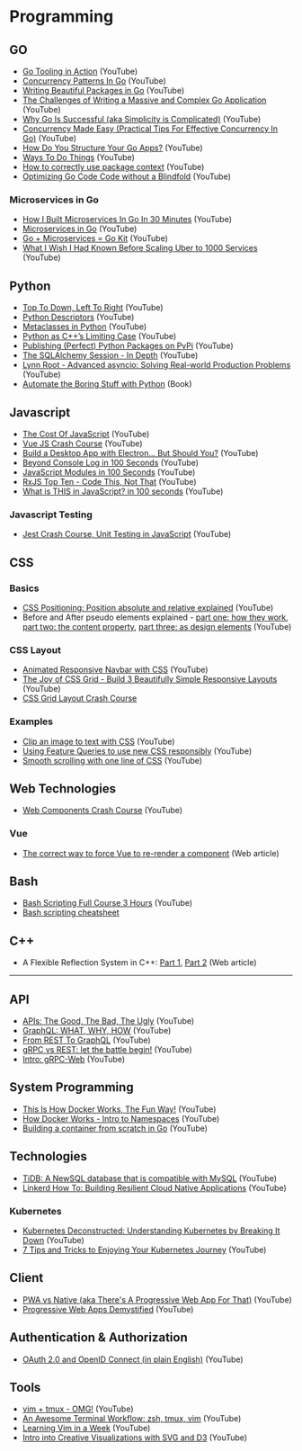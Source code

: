 # Programming

## GO

- [Go Tooling in Action](https://www.youtube.com/watch?v=uBjoTxosSys) (YouTube)
- [Concurrency Patterns In Go](https://www.youtube.com/watch?v=YEKjSzIwAdA) (YouTube)
- [Writing Beautiful Packages in Go](https://www.youtube.com/watch?v=cAWlv2SeQus) (YouTube)
- [The Challenges of Writing a Massive and Complex Go Application](https://www.youtube.com/watch?v=hWNwI5q01gI) (YouTube)
- [Why Go Is Successful (aka Simplicity is Complicated)](https://www.youtube.com/watch?v=k9Zbuuo51go) (YouTube)
- [Concurrency Made Easy (Practical Tips For Effective Concurrency In Go)](https://www.youtube.com/watch?v=DqHb5KBe7qI) (YouTube)
- [How Do You Structure Your Go Apps?](https://www.youtube.com/watch?v=1rxDzs0zgcE) (YouTube)
- [Ways To Do Things](https://www.youtube.com/watch?v=LHe1Cb_Ud_M) (YouTube)
- [How to correctly use package context](https://www.youtube.com/watch?v=-_B5uQ4UGi0) (YouTube)
- [Optimizing Go Code Code without a Blindfold](https://www.youtube.com/watch?v=xLcLiUvyit4) (YouTube)

### Microservices in Go

- [How I Built Microservices In Go In 30 Minutes](https://www.youtube.com/watch?v=bM6N-vgPlyQ) (YouTube)
- [Microservices in Go](https://www.youtube.com/watch?v=WiCru2zIWWs) (YouTube)
- [Go + Microservices = Go Kit](https://www.youtube.com/watch?v=NX0sHF8ZZgw) (YouTube)
- [What I Wish I Had Known Before Scaling Uber to 1000 Services](https://www.youtube.com/watch?v=kb-m2fasdDY) (YouTube)

## Python

- [Top To Down, Left To Right](https://www.youtube.com/watch?v=DlgbPLvBs30) (YouTube)
- [Python Descriptors](https://www.youtube.com/watch?v=ZdvpNaWwx24) (YouTube)
- [Metaclasses in Python](https://www.youtube.com/watch?v=ZrUIRSVv1gw) (YouTube)
- [Python as C++’s Limiting Case](https://www.youtube.com/watch?v=DoWY7qQ9doA) (YouTube)
- [Publishing (Perfect) Python Packages on PyPi](https://www.youtube.com/watch?v=GIF3LaRqgXo) (YouTube)
- [The SQLAlchemy Session - In Depth](https://www.youtube.com/watch?v=PKAdehPHOMo) (YouTube)
- [Lynn Root - Advanced asyncio: Solving Real-world Production Problems](https://www.youtube.com/watch?v=sW76-pRkZk8) (YouTube)
- [Automate the Boring Stuff with Python](https://automatetheboringstuff.com/) (Book)

## Javascript

- [The Cost Of JavaScript](https://www.youtube.com/watch?v=_bzqF05xsC4) (YouTube)
- [Vue JS Crash Course](https://www.youtube.com/watch?v=Wy9q22isx3U) (YouTube)
- [Build a Desktop App with Electron... But Should You?](https://www.youtube.com/watch?v=3yqDxhR2XxE) (YouTube)
- [Beyond Console Log in 100 Seconds](https://www.youtube.com/watch?v=L8CDt1J3DAw) (YouTube)
- [JavaScript Modules in 100 Seconds](https://www.youtube.com/watch?v=qgRUr-YUk1Q) (YouTube)
- [RxJS Top Ten - Code This, Not That](https://www.youtube.com/watch?v=ewcoEYS85Co) (YouTube)
- [What is THIS in JavaScript? in 100 seconds](https://www.youtube.com/watch?v=YOlr79NaAtQ) (YouTube)

### Javascript Testing

- [Jest Crash Course, Unit Testing in JavaScript](https://www.youtube.com/watch?v=7r4xVDI2vho) (YouTube)

## CSS

### Basics

- [CSS Positioning: Position absolute and relative explained](https://www.youtube.com/watch?v=P6UgYq3J3Qs&t=28s) (YouTube)
- Before and After pseudo elements explained -
  [part one: how they work](https://www.youtube.com/watch?v=zGiirUiWslI),
  [part two: the content property](https://www.youtube.com/watch?v=xoRbkm8XgfQ&t=673s),
  [part three: as design elements](https://www.youtube.com/watch?v=djbtPnNmc0I&t=788s) (YouTube)

### CSS Layout

- [Animated Responsive Navbar with CSS](https://www.youtube.com/watch?v=biOMz4puGt8) (YouTube)
- [The Joy of CSS Grid - Build 3 Beautifully Simple Responsive Layouts](https://www.youtube.com/watch?v=705XCEruZFs) (YouTube)
- [CSS Grid Layout Crash Course](https://www.youtube.com/watch?v=jV8B24rSN5o)

### Examples

- [Clip an image to text with CSS](https://www.youtube.com/watch?v=9Kr3T4Ndl-o) (YouTube)
- [Using Feature Queries to use new CSS responsibly](https://www.youtube.com/watch?v=wPI8CEoheSk) (YouTube)
- [Smooth scrolling with one line of CSS](https://www.youtube.com/watch?v=MNNr7TU7XcU) (YouTube)

## Web Technologies

- [Web Components Crash Course](https://www.youtube.com/watch?v=PCWaFLy3VUo) (YouTube)

### Vue

- [The correct way to force Vue to re-render a component](https://michaelnthiessen.com/force-re-render/) (Web article)

## Bash

- [Bash Scripting Full Course 3 Hours](https://www.youtube.com/watch?v=e7BufAVwDiM) (YouTube)
- [Bash scripting cheatsheet](https://devhints.io/bash)

## C++

- A Flexible Reflection System in C++: [Part 1](https://preshing.com/20180116/a-primitive-reflection-system-in-cpp-part-1/),
  [Part 2](https://preshing.com/20180124/a-flexible-reflection-system-in-cpp-part-2/) (Web article)

---

## API

- [APIs: The Good, The Bad, The Ugly](https://www.youtube.com/watch?v=t0nl5aUfAvY) (YouTube)
- [GraphQL: WHAT, WHY, HOW](https://www.youtube.com/watch?v=HcUqrj6Romk) (YouTube)
- [From REST To GraphQL](https://www.youtube.com/watch?v=ntBU5UXGbM8) (YouTube)
- [gRPC vs REST: let the battle begin!](https://www.youtube.com/watch?v=ZDUA5pD50Ok) (YouTube)
- [Intro: gRPC-Web](https://www.youtube.com/watch?v=RtyKEDZipsM) (YouTube)

## System Programming

- [This Is How Docker Works, The Fun Way!](https://www.youtube.com/watch?v=-NzfOhSAZpA) (YouTube)
- [How Docker Works - Intro to Namespaces](https://www.youtube.com/watch?v=-YnMr1lj4Z8) (YouTube)
- [Building a container from scratch in Go](https://www.youtube.com/watch?v=Utf-A4rODH8) (YouTube)

## Technologies

- [TiDB: A NewSQL database that is compatible with MySQL](https://www.youtube.com/watch?v=dijsN0bddck) (YouTube)
- [Linkerd How To: Building Resilient Cloud Native Applications](https://www.youtube.com/watch?v=UQGaiJsswek) (YouTube)

### Kubernetes

- [Kubernetes Deconstructed: Understanding Kubernetes by Breaking It Down](https://www.youtube.com/watch?v=90kZRyPcRZw) (YouTube)
- [7 Tips and Tricks to Enjoying Your Kubernetes Journey](https://www.youtube.com/watch?v=RRCzgVI4ptY) (YouTube)

## Client

- [PWA vs Native (aka There's A Progressive Web App For That)](https://www.youtube.com/watch?v=vhg01Ml-8pI) (YouTube)
- [Progressive Web Apps Demystified](https://www.youtube.com/watch?v=saGLwEbcfU0) (YouTube)

## Authentication & Authorization

- [OAuth 2.0 and OpenID Connect (in plain English)](https://www.youtube.com/watch?v=996OiexHze0) (YouTube)

## Tools

- [vim + tmux - OMG!](https://www.youtube.com/watch?v=5r6yzFEXajQ) (YouTube)
- [An Awesome Terminal Workflow: zsh, tmux, vim](https://www.youtube.com/watch?v=UgDz_9i2nwc) (YouTube)
- [Learning Vim in a Week](https://www.youtube.com/watch?v=_NUO4JEtkDw) (YouTube)
- [Intro into Creative Visualizations with SVG and D3](https://www.youtube.com/watch?v=qVgOTbx4RW8) (YouTube)
